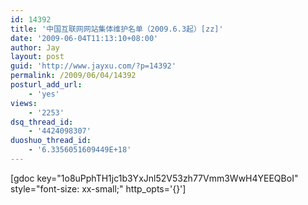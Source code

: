 ```yaml
---
id: 14392
title: '中国互联网网站集体维护名单（2009.6.3起）[zz]'
date: '2009-06-04T11:13:10+08:00'
author: Jay
layout: post
guid: 'http://www.jayxu.com/?p=14392'
permalink: /2009/06/04/14392
posturl_add_url:
    - 'yes'
views:
    - '2253'
dsq_thread_id:
    - '4424098307'
duoshuo_thread_id:
    - '6.3356051609449E+18'
---
```


[gdoc key="1o8uPphTH1jc1b3YxJnl52V53zh77Vmm3WwH4YEEQBoI" style="font-size: xx-small;" http_opts='{}']

